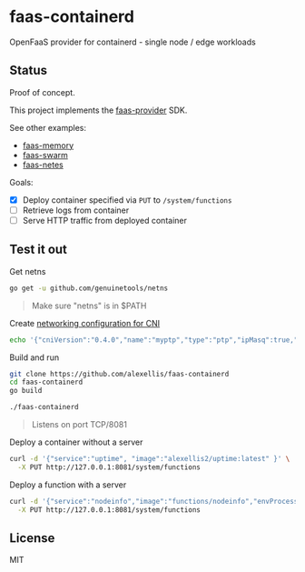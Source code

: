 # faas-containerd

OpenFaaS provider for containerd - single node / edge workloads

## Status

Proof of concept.

This project implements the [faas-provider](https://github.com/openfaas/faas-provider) SDK.

See other examples:

* [faas-memory](https://github.com/openfaas-incubator/faas-memory/)
* [faas-swarm](https://github.com/openfaas/faas-swarm/)
* [faas-netes](https://github.com/openfaas/faas-netes/)

Goals:

- [x] Deploy container specified via `PUT` to `/system/functions`
- [ ] Retrieve logs from container
- [ ] Serve HTTP traffic from deployed container

## Test it out

Get netns

```sh
go get -u github.com/genuinetools/netns
```

> Make sure "netns" is in $PATH

Create [networking configuration for CNI](https://github.com/containernetworking/cni/tree/master/cnitool)

```sh
echo '{"cniVersion":"0.4.0","name":"myptp","type":"ptp","ipMasq":true,"ipam":{"type":"host-local","subnet":"172.16.29.0/24","routes":[{"dst":"0.0.0.0/0"}]}}' | sudo tee /etc/cni/net.d/10-myptp.conf
```

Build and run

```sh
git clone https://github.com/alexellis/faas-containerd
cd faas-containerd
go build

./faas-containerd
```

> Listens on port TCP/8081

Deploy a container without a server

```sh
curl -d '{"service":"uptime", "image":"alexellis2/uptime:latest" }' \
  -X PUT http://127.0.0.1:8081/system/functions
```

Deploy a function with a server

```sh
curl -d '{"service":"nodeinfo","image":"functions/nodeinfo","envProcess":"node main.js"}' \
  -X PUT http://127.0.0.1:8081/system/functions
```

## License

MIT


